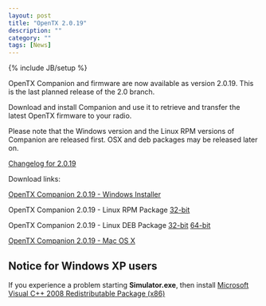 ```yaml
---
layout: post
title: "OpenTX 2.0.19"
description: ""
category: ""
tags: [News]
---
```

{% include JB/setup %}

OpenTX Companion and firmware are now available as version 2.0.19. This is the last planned release of the 2.0 branch.
 
Download and install Companion and use it to retrieve and transfer the latest OpenTX firmware to your radio.

Please note that the Windows version and the Linux RPM versions of Companion are released first. OSX and deb packages may be released later on.

[Changelog for 2.0.19](https://github.com/opentx/opentx/releases/tag/2.0.19)

Download links:

[OpenTX Companion 2.0.19 - Windows Installer](http://downloads.open-tx.org/2.0/companion/companionInstall_2.0.19.exe)

OpenTX Companion 2.0.19 - Linux RPM Package [32-bit](http://downloads.open-tx.org/2.0/companion/companion-2.0.19-i686.rpm)

OpenTX Companion 2.0.19 - Linux DEB Package [32-bit](http://downloads.open-tx.org/2.0/companion/companion_2.0.19_i386.deb) [64-bit](http://downloads.open-tx.org/2.0/companion/companion_2.0.19_amd64.deb)

[OpenTX Companion 2.0.19 - Mac OS X](http://downloads.open-tx.org/2.0/companion/companion-macosx-2.0.19.dmg) 

## Notice for Windows XP users
If you experience a problem starting **Simulator.exe**, then install [Microsoft Visual C++ 2008 Redistributable Package (x86)](http://www.microsoft.com/en-us/download/details.aspx?id=29)
